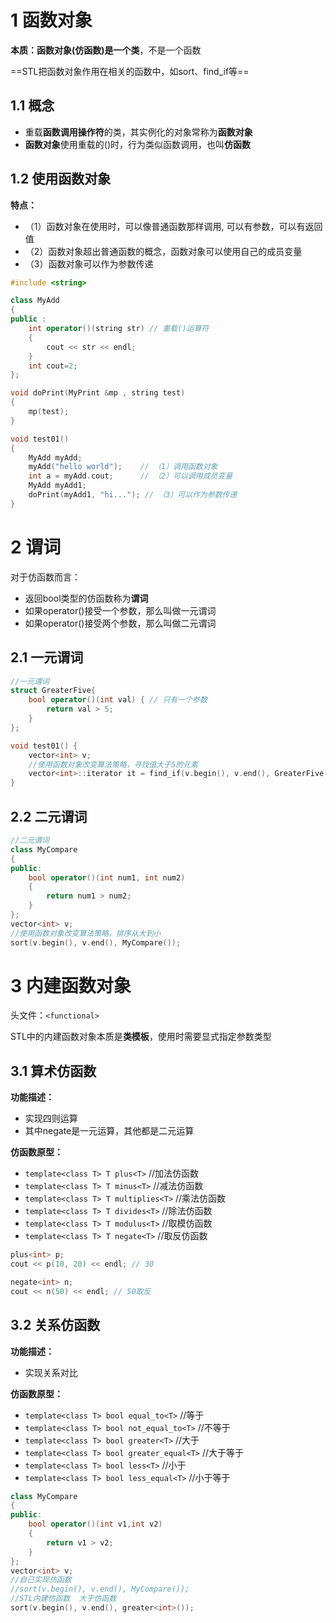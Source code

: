 # 1 函数对象

**本质：**函数对象(仿函数)是一个**类**，不是一个函数

==STL把函数对象作用在相关的函数中，如sort、find_if等==



## 1.1 概念

* 重载**函数调用操作符**的类，其实例化的对象常称为**函数对象**
* **函数对象**使用重载的()时，行为类似函数调用，也叫**仿函数**



## 1.2 使用函数对象

**特点：**

* （1）函数对象在使用时，可以像普通函数那样调用, 可以有参数，可以有返回值
* （2）函数对象超出普通函数的概念，函数对象可以使用自己的成员变量
* （3）函数对象可以作为参数传递

```c++
#include <string>

class MyAdd
{
public :
	int operator()(string str) // 重载()运算符
	{
		cout << str << endl;
	}
    int cout=2;
};

void doPrint(MyPrint &mp , string test)
{
	mp(test);
}

void test01()
{
	MyAdd myAdd;
	myAdd("hello world"); 	 // （1）调用函数对象
    int a = myAdd.cout; 	 // （2）可以调用成员变量
	MyAdd myAdd1;
    doPrint(myAdd1, "hi..."); // （3）可以作为参数传递
}
```



# 2 谓词

对于仿函数而言：

* 返回bool类型的仿函数称为**谓词**
* 如果operator()接受一个参数，那么叫做一元谓词
* 如果operator()接受两个参数，那么叫做二元谓词



## 2.1 一元谓词

```c++
//一元谓词
struct GreaterFive{
	bool operator()(int val) { // 只有一个参数
		return val > 5;
	}
};

void test01() {
	vector<int> v;
    //使用函数对象改变算法策略，寻找值大于5的元素
	vector<int>::iterator it = find_if(v.begin(), v.end(), GreaterFive());
}
```



## 2.2 二元谓词

```c++
//二元谓词
class MyCompare
{
public:
	bool operator()(int num1, int num2)
	{
		return num1 > num2;
	}
};
vector<int> v;
//使用函数对象改变算法策略，排序从大到小
sort(v.begin(), v.end(), MyCompare());
```



# 3 内建函数对象

头文件：`<functional>`

STL中的内建函数对象本质是**类模板**，使用时需要显式指定参数类型



## 3.1 算术仿函数

**功能描述：**

* 实现四则运算
* 其中negate是一元运算，其他都是二元运算



**仿函数原型：**

* `template<class T> T plus<T>`                //加法仿函数
* `template<class T> T minus<T>`              //减法仿函数
* `template<class T> T multiplies<T>`    //乘法仿函数
* `template<class T> T divides<T>`         //除法仿函数
* `template<class T> T modulus<T>`         //取模仿函数
* `template<class T> T negate<T>`           //取反仿函数



```c++
plus<int> p;
cout << p(10, 20) << endl; // 30

negate<int> n;
cout << n(50) << endl; // 50取反
```



## 3.2 关系仿函数

**功能描述：**

- 实现关系对比



**仿函数原型：**

* `template<class T> bool equal_to<T>`                    //等于
* `template<class T> bool not_equal_to<T>`            //不等于
* `template<class T> bool greater<T>`                      //大于
* `template<class T> bool greater_equal<T>`          //大于等于
* `template<class T> bool less<T>`                           //小于
* `template<class T> bool less_equal<T>`               //小于等于



```c++
class MyCompare
{
public:
	bool operator()(int v1,int v2)
	{
		return v1 > v2;
	}
};
vector<int> v;
//自己实现仿函数
//sort(v.begin(), v.end(), MyCompare());
//STL内建仿函数  大于仿函数
sort(v.begin(), v.end(), greater<int>());
```

